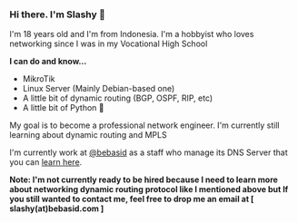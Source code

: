### Hi there. I'm Slashy 👋

I'm 18 years old and I'm from Indonesia. I'm a hobbyist who loves networking since I was in my Vocational High School

**I can do and know...**
- MikroTik
- Linux Server (Mainly Debian-based one)
- A little bit of dynamic routing (BGP, OSPF, RIP, etc)
- A little bit of Python 🐍

My goal is to become a professional network engineer. I'm currently still learning about dynamic routing and MPLS

I'm currently work at [@bebasid](https://bebasid.com) as a staff who manage its DNS Server that you can [learn here](https://dns.bebasid.com).

**Note: I'm not currently ready to be hired because I need to learn more about networking dynamic routing protocol like I mentioned above but If you still wanted to contact me, feel free to drop me an email at [ slashy(at)bebasid.com ]**




<!--
**SlashyID/slashyid** is a ✨ _special_ ✨ repository because its `README.md` (this file) appears on your GitHub profile.

Here are some ideas to get you started:

- 🔭 I’m currently working on ...
- 🌱 I’m currently learning ...
- 👯 I’m looking to collaborate on ...
- 🤔 I’m looking for help with ...
- 💬 Ask me about ...
- 📫 How to reach me: ...
- 😄 Pronouns: ...
- ⚡ Fun fact: ...
-->

